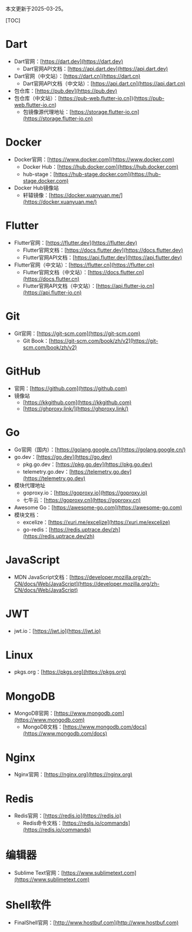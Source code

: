本文更新于2025-03-25。

[TOC]

# Dart

* Dart官网：[https://dart.dev](https://dart.dev)
	* Dart官网API文档：[https://api.dart.dev](https://api.dart.dev)
* Dart官网（中文站）：[https://dart.cn](https://dart.cn)
	* Dart官网API文档（中文站）：[https://api.dart.cn](https://api.dart.cn)
* 包仓库：[https://pub.dev](https://pub.dev)
* 包仓库（中文站）：[https://pub-web.flutter-io.cn])(https://pub-web.flutter-io.cn)
	* 包镜像源代理地址：[https://storage.flutter-io.cn](https://storage.flutter-io.cn)

# Docker

* Docker官网：[https://www.docker.com](https://www.docker.com)
	* Docker Hub：[https://hub.docker.com](https://hub.docker.com)
	* hub-stage：[https://hub-stage.docker.com](https://hub-stage.docker.com)
* Docker Hub镜像站
	* 轩辕镜像：[https://docker.xuanyuan.me/](https://docker.xuanyuan.me/)

# Flutter

* Flutter官网：[https://flutter.dev](https://flutter.dev)
	* Flutter官网文档：[https://docs.flutter.dev](https://docs.flutter.dev)
	* Flutter官网API文档：[https://api.flutter.dev](https://api.flutter.dev)
* Flutter官网（中文站）：[https://flutter.cn](https://flutter.cn)
	* Flutter官网文档（中文站）：[https://docs.flutter.cn](https://docs.flutter.cn)
	* Flutter官网API文档（中文站）：[https://api.flutter-io.cn](https://api.flutter-io.cn)

# Git

* Git官网：[https://git-scm.com](https://git-scm.com)
	* Git Book：[https://git-scm.com/book/zh/v2](https://git-scm.com/book/zh/v2)

# GitHub

* 官网：[https://github.com](https://github.com)
* 镜像站
	* [https://kkgithub.com](https://kkgithub.com)
	* [https://ghproxy.link/](https://ghproxy.link/)

# Go

* Go官网（国内）：[https://golang.google.cn/](https://golang.google.cn/)
* go.dev：[https://go.dev](https://go.dev)
	* pkg.go.dev：[https://pkg.go.dev](https://pkg.go.dev)
	* telemetry.go.dev：[https://telemetry.go.dev](https://telemetry.go.dev)
* 模块代理地址
	* goproxy.io：[https://goproxy.io](https://goproxy.io)
	* 七牛云：[https://goproxy.cn](https://goproxy.cn)
* Awesome Go：[https://awesome-go.com](https://awesome-go.com)
* 模块文档：
	* excelize：[https://xuri.me/excelize](https://xuri.me/excelize)
	* go-redis：[https://redis.uptrace.dev/zh](https://redis.uptrace.dev/zh)

# JavaScript

* MDN JavaScript文档：[https://developer.mozilla.org/zh-CN/docs/Web/JavaScript](https://developer.mozilla.org/zh-CN/docs/Web/JavaScript)

# JWT

* jwt.io：[https://jwt.io](https://jwt.io)

# Linux

* pkgs.org：[https://pkgs.org](https://pkgs.org)

# MongoDB

* MongoDB官网：[https://www.mongodb.com](https://www.mongodb.com)
	* MongoDB文档：[https://www.mongodb.com/docs](https://www.mongodb.com/docs)

# Nginx

* Nginx官网：[https://nginx.org](https://nginx.org)

# Redis

* Redis官网：[https://redis.io](https://redis.io)
	* Redis命令文档：[https://redis.io/commands](https://redis.io/commands)

# 编辑器

* Sublime Text官网：[https://www.sublimetext.com](https://www.sublimetext.com)

# Shell软件

* FinalShell官网：[http://www.hostbuf.com](http://www.hostbuf.com)
